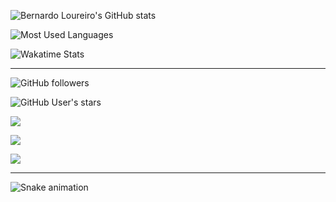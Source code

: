 ![Bernardo Loureiro's GitHub stats](https://github-readme-stats.vercel.app/api?username=bernardolm&count_private=true&show_icons=true&theme=gotham&include_all_commits=true&border_radius=10)

![Most Used Languages](https://github-readme-stats.vercel.app/api/top-langs/?username=bernardolm&layout=compact&theme=gotham&border_radius=10&langs_count=10&card_width=446)

![Wakatime Stats](https://github-readme-stats.vercel.app/api/wakatime?username=bernardolm&theme=gotham&layout=compact&range=last_year)

---

![GitHub followers](https://img.shields.io/github/followers/bernardolm?style=for-the-badge)

![GitHub User's stars](https://img.shields.io/github/stars/bernardolm?style=for-the-badge)

[![](https://img.shields.io/static/v1?logo=linkedin&label=LinkedIn&message=bernardolm&color=0A66C2&style=for-the-badge)](https://www.linkedin.com/in/bernardolm)

[![](https://img.shields.io/static/v1?logo=lastdotfm&label=last.fm&message=bernardolm&color=D51007&style=for-the-badge)](https://www.last.fm/user/bernardolm)

[![](https://img.shields.io/static/v1?logo=spotify&label=spotify&message=bernardolou&color=1ED760&style=for-the-badge)](https://open.spotify.com/user/bernardolou)

---

![Snake animation](https://github.com/bernardolm/bernardolm/blob/output/github-contribution-grid-snake.svg)





<!--
![](https://github.com/egonelbre/gophers/blob/master/.thumb/animation/2bit-sprite/demo.gif)
*Gopher image by [egonelbre](https://github.com/egonelbre/)*
-->
